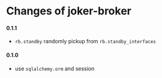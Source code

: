 
Changes of joker-broker
=======================

#### 0.1.1
* `rb.standby` randomly pickup from `rb.standby_interfaces`


#### 0.1.0
* use `sqlalchemy.orm` and session
